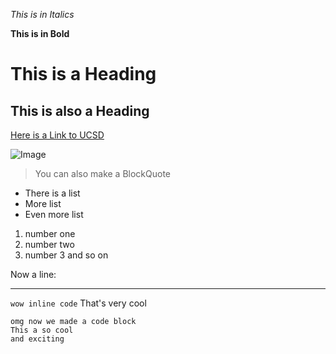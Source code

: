 *This is in Italics*

**This is in Bold**

This is a Heading
=================

## This is also a Heading

[Here is a Link to UCSD](https://ucsd.edu/)

![Image](https://upload.wikimedia.org/wikipedia/commons/1/18/UCSD_Seal.png)

> You can also make a BlockQuote

* There is a list
* More list
* Even more list

1. number one
2. number two
3. number 3 and so on

Now a line:
***

`wow inline code` That's very cool

```
omg now we made a code block
This a so cool
and exciting
```
